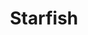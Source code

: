 ---
title: Starfish
link: "https://eab.com/solutions/starfish/"
image: "starfish.png"
description: "Lead designer on effort to modernize college student retention system, informed by direct, on-campus research with students and advisors and enabled by a new tech stack using React and Material UI."
category: work
---